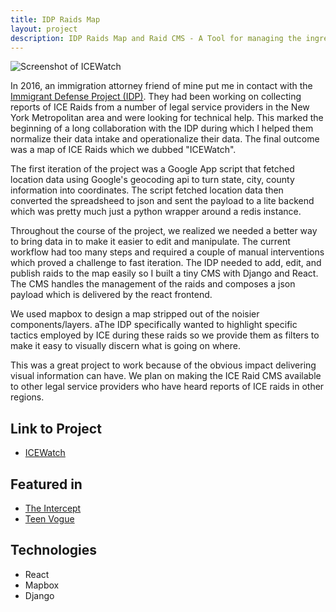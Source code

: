 ```yaml
---
title: IDP Raids Map
layout: project
description: IDP Raids Map and Raid CMS - A Tool for managing the ingress of report of ICE Raids and a map for vizualizing said raids.
---
```


![Screenshot of ICEWatch](/img/projects/idp/screen_001.png 'ICEWatch')

In 2016, an immigration attorney friend of mine put me in contact with the
<a class="link near-white dim bb" href="https://www.immigrantdefenseproject.org/">Immigrant Defense Project (IDP)</a>.
They had been working on collecting reports of ICE Raids from a number of legal service providers in the New York Metropolitan area and were looking for technical help.
This marked the beginning of a long collaboration with the IDP during which I helped them normalize their data intake and operationalize their data. The final outcome was a map of ICE Raids which we dubbed "ICEWatch".

The first iteration of the project was a Google App script that fetched location data using Google's geocoding api to turn state, city, county information into coordinates.
The script fetched location data then converted the spreadsheed to json and sent the payload to a lite backend which was pretty much just a python wrapper around a redis instance.

Throughout the course of the project, we realized we needed a better way to bring data in to make it easier to edit and manipulate. The current workflow had too many steps and required a couple of manual interventions which proved a challenge to fast iteration.
The IDP needed to add, edit, and publish raids to the map easily so I built a tiny CMS with Django and React.
The CMS handles the management of the raids and composes a json payload which is delivered by the react frontend.

We used mapbox to design a map stripped out of the noisier components/layers.
aThe IDP specifically wanted to highlight specific tactics employed by ICE during these raids so we provide them as filters to make it easy to visually discern what is going on where.

This was a great project to work because of the obvious impact delivering visual information can have. We plan on making the ICE Raid CMS available to other legal service providers who have heard reports of ICE raids in other regions.

## Link to Project

- <a class="link near-white bb" href="https://raidsmap.immdefense.org">ICEWatch</a>

## Featured in

- <a class="link near-white bb" href="https://theintercept.com/2018/07/23/ice-raids-in-new-york/">The Intercept</a>
- <a class="link near-white bb" href="https://www.teenvogue.com/story/what-happens-during-an-ice-raid">Teen Vogue</a>

## Technologies

- React
- Mapbox
- Django
